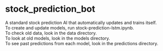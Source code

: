 # stock_prediction_bot
A standard stock prediction AI that automatically updates and trains itself. \
To create and update models, run stock-prediction-lstm.ipynb. \
To check old data, look in the data directory. \
To look at old models, look in the models directory. \
To see past predictions from each model, look in the predictions directory.
